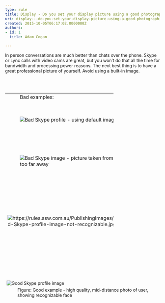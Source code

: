 ```yaml
---
type: rule
title: Display - Do you set your display picture using a good photographic image of yourself?
uri: display---do-you-set-your-display-picture-using-a-good-photographic-image-of-yourself
created: 2015-10-05T06:17:02.0000000Z
authors:
- id: 1
  title: Adam Cogan

---
```




<span class='intro'> ​In person conversations are much better than chats over the phone. Skype or Lync calls with video cams are great, but you won’t do that all the time for bandwidth and processing power reasons. The next best thing is to have a great professional picture of yourself. Avoid using a built-in image. </span>

​​<br><br>
<table cellspacing="0" class=" " style="width&#58;70%;height&#58;574px;"><tbody><tr><td style="width&#58;150px;"><dd class="ssw15-rteElement-FigureBad">​​​B​​​ad examples&#58;​​​</dd></td><td><dd class="ssw15-rteElement-FigureNormal">​Reason&#58;&#160;<br></dd></td></tr><tr><td style="width&#58;150px;height&#58;123px;"><dd><img src="/PublishingImages/Bad-Skype-profile-image-default.jpg" alt="Bad Skype profile  - using default image" />​</dd></td><td style="height&#58;123px;"><dd class="ssw15-rteElement-FigureNormal" style="text-align&#58;left;">
            1. Don't use&#160;default images that comes with Skype​​​​​</dd></td></tr><tr><td style="width&#58;150px;"><dd><img src="/PublishingImages/Bad-Skype-profile-image-too-far-away.jpg" alt="Bad Skype image - picture taken from too far away" /><br></dd></td><td><dd class="ssw15-rteElement-FigureNormal">​​​​2. ​Picture&#160;has been taken from&#160;too far away - user is not clearly visible.</dd></td></tr><tr><td style="width&#58;150px;">​<img src="/PublishingImages/Bad-Skype-profile-image-not-recognizable.jpg" alt="https&#58;//rules.ssw.com.au/PublishingImages/Bad-Skype-profile-image-not-recognizable.jpg" />​</td><td><dd class="ssw15-rteElement-FigureNormal">​​​3. You should be recognizable. Your face must not be obstructed with other objects or excessive head cover (e.g. ski mask)</dd></td></tr><tr><td style="width&#58;150px;">​<img src="/PublishingImages/Bad-Skype-profile-image-blurry.jpg" alt="Bad-Skype-profile-image-blurry" /></td><td><dd></dd><dd class="ssw15-rteElement-FigureNormal">​​​</dd><dd class="ssw15-rteElement-FigureNormal">4. Use high quality images - not blurred, pixelated, washed out or over-exposed images</dd><div><br></div></td></tr><tr><td rowspan="1" style="width&#58;150px;">​<img src="/PublishingImages/Bad-Skype-profile-use-image-of-yourself.jpg" alt="Bad-Skype-profile-use-image-of-yourself" style="margin&#58;5px;" /></td><td rowspan="1"><dd class="ssw15-rteElement-FigureNormal">​​​​5. You should use an actual photo of yourself,&#160;not a cartoon, object&#160;or family member(s)</dd></td></tr></tbody></table>​<br><img src="/PublishingImages/Good-Skype-profile-image.jpg" alt="Good Skype profile image" style="margin&#58;5px;" /><br><dd class="ssw15-rteElement-FigureGood">​​Figure&#58; Good example - high quality, mid-distance&#160;photo of user, showing recognizable face&#160;<br></dd>


